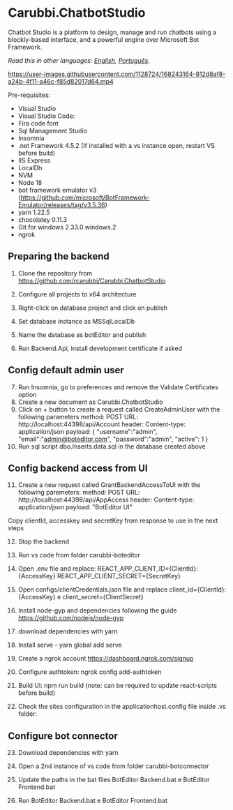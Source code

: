 # Carubbi.ChatbotStudio
Chatbot Studio is a platform to design, manage and run chatbots using a blockly-based interface, and a powerful engine over Microsoft Bot Framework. 

*Read this in other languages: [English](README.md), [Português](README.pt-br.md).*

https://user-images.githubusercontent.com/1128724/168243164-812d8af8-a24b-4f11-a46c-f85d82017d64.mp4

Pre-requisites:
* Visual Studio
* Visual Studio Code: 
* Fira code font
* Sql Management Studio
* Insomnia
* .net Framework 4.5.2 (If installed with a vs instance open, restart VS before build)
* IIS Express
* LocalDb
* NVM
* Node 18
* bot framework emulator v3 (https://github.com/microsoft/BotFramework-Emulator/releases/tag/v3.5.36)
* yarn 1.22.5
* chocolatey 0.11.3
* Git for windows 2.33.0.windows.2
* ngrok

## Preparing the backend

1. Clone the repository from https://github.com/rcarubbi/Carubbi.ChatbotStudio
2. Configure all projects to x64 architecture

3. Right-click on database project and click on publish
4. Set database instance as MSSqlLocalDb 
5. Name the database as botEditor and publish 
6. Run Backend.Api, install development certificate if asked

## Config default admin user

7. Run Insomnia, go to preferences and remove the Validate Certificates option 
8. Create a new document as Carubbi.ChatbotStudio
9. Click on + button to create a request called CreateAdminUser with the following parameters
method: POST
URL: http://localhost:44398/api/Account
header: Content-type: application/json
payload: 
{
	"username":"admin",
	"email":"admin@boteditor.com",
	"password":"admin",
	"active": 1
}
10. Run sql script dbo.Inserts.data.sql in the database created above

## Config backend access from UI

11. Create a new request called GrantBackendAccessToUI with the following paremeters:
method: POST
URL: http://localhost:44398/api/AppAccess
header: Content-type: application/json
payload: "BotEditor UI"

Copy clientId, accesskey and secretKey from response to use in the next steps

12. Stop the backend
13. Run vs code from folder carubbi-boteditor
14. Open .env file and replace:
REACT_APP_CLIENT_ID={ClientId}:{AccessKey} 
REACT_APP_CLIENT_SECRET={SecretKey}

15. Open configs/clientCredentials.json file and replace client_id={ClientId}:{AccessKey} e client_secret={ClientSecret}
16. Install node-gyp and dependencies following the guide https://github.com/nodejs/node-gyp
17. download dependencies with yarn
18. Install serve - yarn global add serve
19. Create a ngrok account https://dashboard.ngrok.com/signup
20. Configure authtoken: ngrok config add-authtoken <TOKEN>
21. Build UI: npm run build (note: can be required to update react-scripts before build)
22. Check the sites configuration in the applicationhost.config file inside .vs folder:
 <sites>
             <site name="Carubbi.BotEditor.SamplesApi" id="1">
                <application path="/" applicationPool="Clr4IntegratedAppPool">
                    <virtualDirectory path="/" physicalPath="C:\Users\rcaru\source\repos\Carubbi.ChatbotStudio\Carubbi.BotEditor.SamplesApi" />
                </application>
                <bindings>
                    <binding protocol="https" bindingInformation="*:44325:localhost" />
                    <binding protocol="http" bindingInformation="*:54401:localhost" />
                </bindings>
            </site>
            <site name="Carubbi.BotEditor.Api" id="2">
                <application path="/" applicationPool="Clr4IntegratedAppPool">
                    <virtualDirectory path="/" physicalPath="C:\Users\rcaru\source\repos\Carubbi.ChatbotStudio\Carubbi.BotEditor.Api" />
                </application>
                <bindings>
                    <binding protocol="http" bindingInformation="*:3979:localhost" />
                    <binding protocol="https" bindingInformation="*:44332:localhost" />
                </bindings>
            </site>
            <site name="Carubbi.BotEditor.Backend.Api" id="3">
                <application path="/" applicationPool="Clr4IntegratedAppPool">
                    <virtualDirectory path="/" physicalPath="C:\Users\rcaru\source\repos\Carubbi.ChatbotStudio\Carubbi.BotEditor.Backend.Api" />
                </application>
                <bindings>
                    <binding protocol="https" bindingInformation="*:44398:localhost" />
                    <binding protocol="http" bindingInformation="*:60819:localhost" />
                </bindings>
            </site>
            <site name="Carubbi.BotEditor.UI" id="4">
                <application path="/" applicationPool="Clr4IntegratedAppPool">
                    <virtualDirectory path="/" physicalPath="C:\Users\rcaru\source\repos\Carubbi.ChatbotStudio\Carubbi.BotEditor.UI" />
                </application>
                <bindings>
                    <binding protocol="https" bindingInformation="*:44354:localhost" />
                    <binding protocol="http" bindingInformation="*:53080:localhost" />
                </bindings>
            </site>


## Configure bot connector

23. Download dependencies with yarn
24. Open a 2nd instance of vs code from folder carubbi-botconnector

25. Update the paths in the bat files BotEditor Backend.bat e BotEditor Frontend.bat
26. Run BotEditor Backend.bat e BotEditor Frontend.bat
